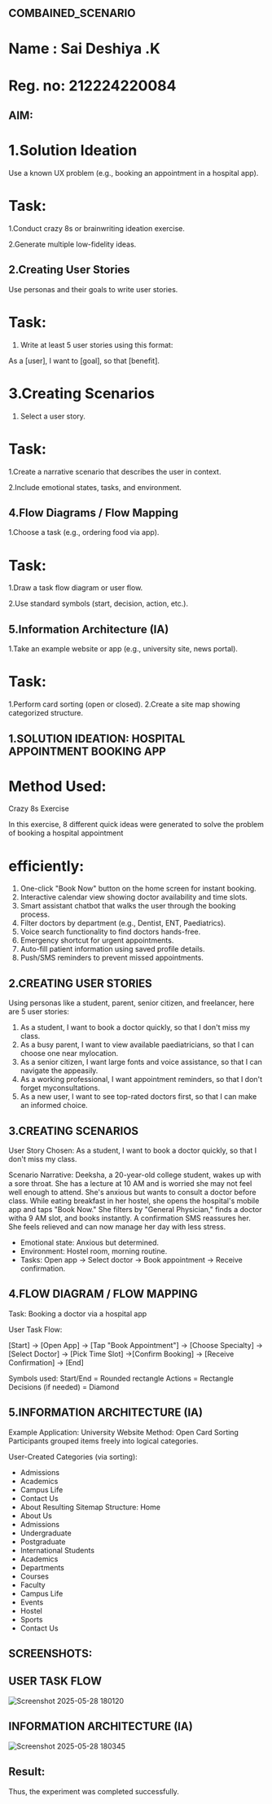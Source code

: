 ## COMBAINED_SCENARIO

# Name : Sai Deshiya .K 
# Reg. no: 212224220084
## AIM:
# 1.Solution Ideation
Use a known UX problem (e.g., booking an appointment in a hospital app).

# Task:
1.Conduct crazy 8s or brainwriting ideation exercise.

2.Generate multiple low-fidelity ideas.
## 2.Creating User Stories
Use personas and their goals to write user stories.

# Task:
1. Write at least 5 user stories using this format:
   
As a [user], I want to [goal], so that [benefit].

# 3.Creating Scenarios

1. Select a user story.

# Task:
1.Create a narrative scenario that describes the user in context.

2.Include emotional states, tasks, and environment.
## 4.Flow Diagrams / Flow Mapping
1.Choose a task (e.g., ordering food via app).

# Task:
1.Draw a task flow diagram or user flow.

2.Use standard symbols (start, decision, action, etc.).
## 5.Information Architecture (IA)

1.Take an example website or app (e.g., university site, news portal).

# Task:
1.Perform card sorting (open or closed).
2.Create a site map showing categorized structure.
## 1.SOLUTION IDEATION: HOSPITAL APPOINTMENT BOOKING APP
# Method Used: 
Crazy 8s Exercise

In this exercise, 8 different quick ideas were generated to solve the problem of booking a hospital appointment
# efficiently:
1. One-click "Book Now" button on the home screen for instant booking. 
2. Interactive calendar view showing doctor availability and time slots.
3. Smart assistant chatbot that walks the user through the booking process.
4. Filter doctors by department (e.g., Dentist, ENT, Paediatrics).
5. Voice search functionality to find doctors hands-free.
6. Emergency shortcut for urgent appointments.
7. Auto-fill patient information using saved profile details.
8. Push/SMS reminders to prevent missed appointments.
## 2.CREATING USER STORIES
Using personas like a student, parent, senior citizen, and freelancer, here are 5 user stories:

1. As a student, I want to book a doctor quickly, so that I don't miss my class.
2. As a busy parent, I want to view available paediatricians, so that I can choose one near mylocation.
3. As a senior citizen, I want large fonts and voice assistance, so that I can navigate the appeasily.
4. As a working professional, I want appointment reminders, so that I don't forget myconsultations.
5. As a new user, I want to see top-rated doctors first, so that I can make an informed choice.
## 3.CREATING SCENARIOS
User Story Chosen: As a student, I want to book a doctor quickly, so that I don't miss my class.

Scenario Narrative:
Deeksha, a 20-year-old college student, wakes up with a sore throat. She has a lecture at 10 AM and is worried she may
not feel well enough to attend. She's anxious but wants to consult a doctor before class. While eating breakfast in her hostel, she opens the hospital's mobile app and taps "Book Now." She filters by "General Physician," finds a doctor witha 9 AM slot, and books instantly. A confirmation SMS reassures her. She feels relieved and can now manage her day with less stress.

- Emotional state: Anxious but determined.
- Environment: Hostel room, morning routine.
- Tasks: Open app -> Select doctor -> Book appointment -> Receive confirmation.
## 4.FLOW DIAGRAM / FLOW MAPPING
Task: Booking a doctor via a hospital app

User Task Flow:

[Start] -> [Open App] -> [Tap "Book Appointment"] -> [Choose Specialty] -> [Select Doctor] -> [Pick Time Slot] ->[Confirm Booking] -> [Receive Confirmation] -> [End]

Symbols used:
Start/End = Rounded rectangle
Actions = Rectangle
Decisions (if needed) = Diamond
## 5.INFORMATION ARCHITECTURE (IA)
Example Application: University Website Method: Open Card Sorting Participants grouped items freely into logical categories.

User-Created Categories (via sorting):
- Admissions
- Academics
- Campus Life
 - Contact Us
- About
Resulting Sitemap Structure:
Home
 - About Us
- Admissions
 - Undergraduate
- Postgraduate
- International Students
 - Academics
- Departments
- Courses
- Faculty
 - Campus Life
- Events
- Hostel
 - Sports
- Contact Us
## SCREENSHOTS:
## USER TASK FLOW
![Screenshot 2025-05-28 180120](https://github.com/user-attachments/assets/860d5b80-5173-44e1-ba90-7669f6bfe336)

## INFORMATION ARCHITECTURE (IA) 
![Screenshot 2025-05-28 180345](https://github.com/user-attachments/assets/6b0e0e2c-7a10-4375-8878-2beb619c631f)

## Result:
Thus, the experiment was completed successfully.
